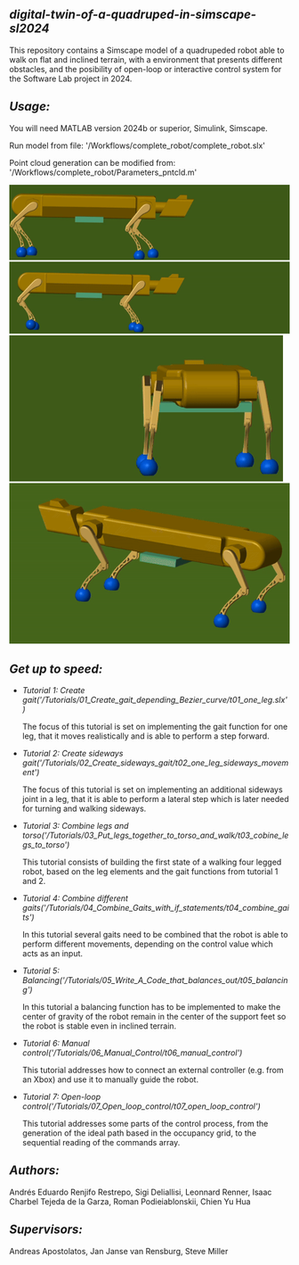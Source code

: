 ## *digital-twin-of-a-quadruped-in-simscape-sl2024*
This repository contains a Simscape model of a quadrupeded robot able to 
walk on flat and inclined terrain, with a environment that presents 
different obstacles, and the posibility of open-loop or interactive control 
system for the Software Lab project in 2024.

## *Usage:*
You will need MATLAB version 2024b or superior, Simulink, Simscape.

Run model from file: '/Workflows/complete_robot/complete_robot.slx'

Point cloud generation can be modified from:
'/Workflows/complete_robot/Parameters_pntcld.m'

![](Images/GIFS/Walking.gif)
![](Images/GIFS/Trotting.gif)
![](Images/GIFS/Walk_left.gif)
![](Images/GIFS/Turn_left.gif)

## *Get up to speed:*
* *Tutorial 1:  Create gait('/Tutorials/01_Create_gait_depending_Bezier_curve/t01_one_leg.slx')*

    The focus of this tutorial is set on implementing the gait function for 
    one leg, that it moves realistically and is able to perform a step forward.

* *Tutorial 2: Create sideways gait('/Tutorials/02_Create_sideways_gait/t02_one_leg_sideways_movement')*

    The focus of this tutorial is set on implementing an additional sideways 
    joint in a leg, that it is able to perform a lateral step which is later 
    needed for turning and walking sideways.

* *Tutorial 3: Combine legs and torso('/Tutorials/03_Put_legs_together_to_torso_and_walk/t03_cobine_legs_to_torso')*

    This tutorial consists of building the first state of a walking four 
    legged robot, based on the leg elements and the gait functions from 
    tutorial 1 and 2.

* *Tutorial 4: Combine different gaits('/Tutorials/04_Combine_Gaits_with_if_statements/t04_combine_gaits')*

    In this tutorial several gaits need to be combined that the robot is able 
    to perform different movements, depending on the control value which acts 
    as an input.

* *Tutorial 5: Balancing('/Tutorials/05_Write_A_Code_that_balances_out/t05_balancing')*

    In this tutorial a balancing function has to be implemented to make the
    center of gravity of the robot remain in the center of the support feet
    so the robot is stable even in inclined terrain.

* *Tutorial 6: Manual control('/Tutorials/06_Manual_Control/t06_manual_control')*

    This tutorial addresses how to connect an external controller (e.g. from 
    an Xbox) and use it to manually guide the robot.

* *Tutorial 7: Open-loop control('/Tutorials/07_Open_loop_control/t07_open_loop_control')*

    This tutorial addresses some parts of the control process, from the 
    generation of the ideal path based in the occupancy grid, to the 
    sequential reading of the commands array.

## *Authors:*
Andrés Eduardo Renjifo Restrepo, Sigi Deliallisi, Leonnard Renner, Isaac
Charbel Tejeda de la Garza, Roman Podieiablonskii, Chien Yu Hua

## *Supervisors:*
Andreas Apostolatos, Jan Janse van Rensburg, Steve Miller